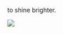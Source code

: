 to shine brighter.

![](https://cdn.discordapp.com/attachments/812003474287493130/938266970418208778/wpp.jpg)
